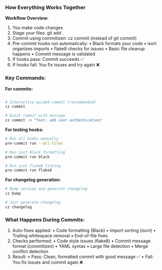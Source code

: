



### How Everything Works Together

**Workflow Overview:**

1. You make code changes
2. Stage your files: git add .
3. Commit using commitizen: cz commit (instead of git commit)
4. Pre-commit hooks run automatically:
•  Black formats your code
•  isort organizes imports
•  flake8 checks for issues
•  Basic file cleanup happens
•  Commit message is validated
5. If hooks pass: Commit succeeds ✅
6. If hooks fail: You fix issues and try again ❌


### Key Commands:

**For commits:**

```bash

# Interactive guided commit (recommended)
cz commit

# Quick commit with message
cz commit -m "feat: add user authentication"
```

**For testing hooks:**

```bash
# Run all hooks manually
pre-commit run --all-files

# Run just Black formatting
pre-commit run black

# Run just flake8 linting
pre-commit run flake8
```

**For changelog generation:**

```bash
# Bump version and generate changelog
cz bump

# Just generate changelog
cz changelog
```


### What Happens During Commits:

1. Auto-fixes applied:
•  Code formatting (Black)
•  Import sorting (isort)
•  Trailing whitespace removal
•  End-of-file fixes
2. Checks performed:
•  Code style issues (flake8)
•  Commit message format (commitizen)
•  YAML syntax
•  Large file detection
•  Merge conflict detection
3. Result:
•  Pass: Clean, formatted commit with good message ✅
•  Fail: You fix issues and commit again ❌
